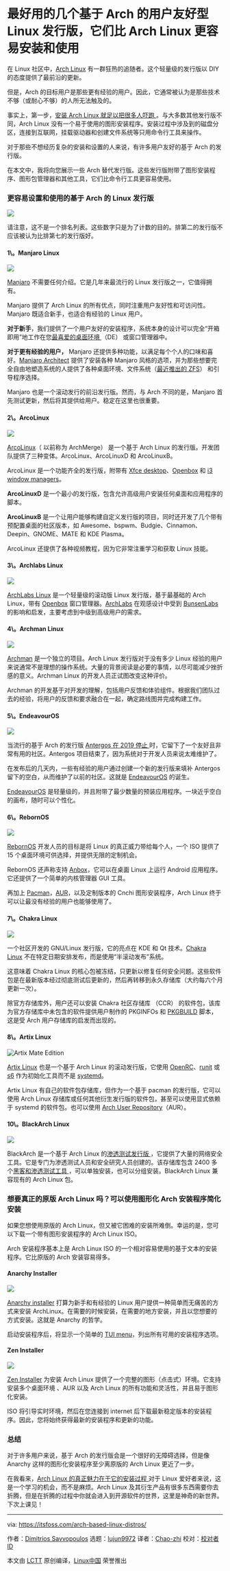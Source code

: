 [#]: collector: (lujun9972)
[#]: translator: (Chao-zhi)
[#]: reviewer: ( )
[#]: publisher: ( )
[#]: url: ( )
[#]: subject: (Top Arch-based User Friendly Linux Distributions That are Easier to Install and Use Than Arch Linux Itself)
[#]: via: (https://itsfoss.com/arch-based-linux-distros/)
[#]: author: (Dimitrios Savvopoulos https://itsfoss.com/author/dimitrios/)

最好用的几个基于 Arch 的用户友好型 Linux 发行版，它们比 Arch Linux 更容易安装和使用
======

在 Linux 社区中，[Arch Linux][1] 有一群狂热的追随者。这个轻量级的发行版以 DIY 的态度提供了最前沿的更新。

但是，Arch 的目标用户是那些更有经验的用户。因此，它通常被认为是那些技术不够（或耐心不够）的人所无法触及的。

事实上，第一步，[安装 Arch Linux 就足以把很多人吓跑 ][2]。与大多数其他发行版不同，Arch Linux 没有一个易于使用的图形安装程序。安装过程中涉及到的磁盘分区，连接到互联网，挂载驱动器和创建文件系统等只用命令行工具来操作。

对于那些不想经历复杂的安装和设置的人来说，有许多用户友好的基于 Arch 的发行版。

在本文中，我将向您展示一些 Arch 替代发行版。这些发行版附带了图形安装程序、图形包管理器和其他工具，它们比命令行工具更容易使用。

### 更容易设置和使用的基于 Arch 的 Linux 发行版

![][3]

请注意，这不是一个排名列表。这些数字只是为了计数的目的。排第二的发行版不应该被认为比排第七的发行版好。

#### 1\。Manjaro Linux

![][4]

[Manjaro][5] 不需要任何介绍。它是几年来最流行的 Linux 发行版之一，它值得拥有。

Manjaro 提供了 Arch Linux 的所有优点，同时注重用户友好性和可访问性。Manjaro 既适合新手，也适合有经验的 Linux 用户。

**对于新手**，我们提供了一个用户友好的安装程序，系统本身的设计可以完全“开箱即用”地工作在您[最喜爱的桌面环境 ][6]（DE） 或窗口管理器中。

**对于更有经验的用户，** Manjaro 还提供多种功能，以满足每个个人的口味和喜好。[Manjaro Architect][7] 提供了安装各种 Manjaro 风格的选项，并为那些想要完全自由地塑造系统的人提供了各种桌面环境、文件系统（[最近推出的 ZFS][8]） 和引导程序选择。

Manjaro 也是一个滚动发行的前沿发行版。然而，与 Arch 不同的是，Manjaro 首先测试更新，然后将其提供给用户。稳定在这里也很重要。

#### 2\。ArcoLinux

![][9]

[ArcoLinux][10]（ 以前称为 ArchMerge） 是一个基于 Arch Linux 的发行版。开发团队提供了三种变体。ArcoLinux、ArcoLinuxD 和 ArcoLinuxB。

ArcoLinux 是一个功能齐全的发行版，附带有 [Xfce desktop][11]、[Openbox][12] 和 [i3 window managers][13]。

**ArcoLinuxD** 是一个最小的发行版，包含允许高级用户安装任何桌面和应用程序的脚本。

**ArcoLinuxB** 是一个让用户能够构建自定义发行版的项目，同时还开发了几个带有预配置桌面的社区版本，如 Awesome、bspwm、Budgie、Cinnamon、Deepin、GNOME、MATE 和 KDE Plasma。

ArcoLinux 还提供了各种视频教程，因为它非常注重学习和获取 Linux 技能。

#### 3\。Archlabs Linux

![][14]

[ArchLabs Linux][15] 是一个轻量级的滚动版 Linux 发行版，基于最基础的 Arch Linux，带有 [Openbox][16] 窗口管理器。[ArchLabs][17] 在观感设计中受到 [BunsenLabs][18] 的影响和启发，主要考虑到中级到高级用户的需求。

#### 4\。Archman Linux

![][19]

[Archman][20] 是一个独立的项目。Arch Linux 发行版对于没有多少 Linux 经验的用户来说通常不是理想的操作系统。大量的背景阅读是必要的事情，以尽可能减少挫折感的意义。Archman Linux 的开发人员正试图改变这种评价。

Archman 的开发基于对开发的理解，包括用户反馈和体验组件。根据我们团队过去的经验，将用户的反馈和要求融合在一起，确定路线图并完成构建工作。

#### 5\。EndeavourOS

![][21]

当流行的基于 Arch 的发行版 [Antergos 在 2019 停止 ][22] 时，它留下了一个友好且非常有用的社区。Antergos 项目结束了，因为系统对于开发人员来说太难维护了。

在发布后的几天内，一些有经验的用户通过创建一个新的发行版来填补 Antergos 留下的空白，从而维护了以前的社区。这就是 [EndeavourOS][23] 的诞生。

[EndeavourOS][24] 是轻量级的，并且附带了最少数量的预装应用程序。一块近乎空白的画布，随时可以个性化。

#### 6\。RebornOS

![][25]

[RebornOS][26] 开发人员的目标是将 Linux 的真正威力带给每个人，一个 ISO 提供了 15 个桌面环境可供选择，并提供无限的定制机会。

RebornOS 还声称支持 [Anbox][27]，它可以在桌面 Linux 上运行 Android 应用程序。它还提供了一个简单的内核管理器 GUI 工具。

再加上 [Pacman][28]，[AUR][29]，以及定制版本的 Cnchi 图形安装程序，Arch Linux 终于可以让最没有经验的用户也能够使用了。

#### 7\。Chakra Linux

![][30]

一个社区开发的 GNU/Linux 发行版，它的亮点在 KDE 和 Qt 技术。[Chakra Linux][31] 不在特定日期安排发布，而是使用“半滚动发布”系统。

这意味着 Chakra Linux 的核心包被冻结，只更新以修复任何安全问题。这些软件包是在最新版本经过彻底测试后更新的，然后再转移到永久存储库（大约每六个月更新一次）。

除官方存储库外，用户还可以安装 Chakra 社区存储库 （CCR） 的软件包，该库为官方存储库中未包含的软件提供用户制作的 PKGINFOs 和 [PKGBUILD][32] 脚本，这是受 Arch 用户存储库的启发而出现的。

#### 8\。Artix Linux

![Artix Mate Edition][33]

[Artix Linux][34] 也是一个基于 Arch Linux 的滚动发行版，它使用 [OpenRC][35]、[runit][36] 或 [s6][37] 作为初始化工具而不是 [systemd][38]。

Artix Linux 有自己的软件包存储库，但作为一个基于 pacman 的发行版，它可以使用 Arch Linux 存储库或任何其他衍生发行版的软件包，甚至可以使用显式依赖于 systemd 的软件包。也可以使用 [Arch User Repository][29]（AUR）。

#### 10\。BlackArch Linux

![][39]

BlackArch 是一个基于 Arch Linux 的[渗透测试发行版 ][40]，它提供了大量的网络安全工具。它是专门为渗透测试人员和安全研究人员创建的。该存储库包含 2400 多个[黑客和渗透测试工具 ][41]，可以单独安装，也可以分组安装。BlackArch Linux 兼容现有的 Arch Linux 包。

### 想要真正的原版 Arch Linux 吗？可以使用图形化 Arch 安装程序简化安装

如果您想使用原版的 Arch Linux，但又被它困难的安装所难倒。幸运的是，您可以下载一个带有图形安装程序的 Arch Linux ISO。

Arch 安装程序基本上是 Arch Linux ISO 的一个相对容易使用的基于文本的安装程序。它比原版的 Arch 安装容易得多。

#### Anarchy Installer

![][42]

[Anarchy installer][43] 打算为新手和有经验的 Linux 用户提供一种简单而无痛苦的方式来安装 ArchLinux。在需要的时候安装，在需要的地方安装，并且以您想要的方式安装。这就是 Anarchy 的哲学。

启动安装程序后，将显示一个简单的 [TUI menu][44]，列出所有可用的安装程序选项。

#### Zen Installer

![][45]

[Zen Installer][46] 为安装 Arch Linux 提供了一个完整的图形（点击式）环境。它支持安装多个桌面环境 、AUR 以及 Arch Linux 的所有功能和灵活性，并且易于图形化安装。

ISO 将引导实时环境，然后在您连接到 internet 后下载最新稳定版本的安装程序。因此，您将始终获得最新的安装程序和更新的功能。

### 总结

对于许多用户来说，基于 Arch 的发行版会是一个很好的无障碍选择，但是像 Anarchy 这样的图形化安装程序至少离原版的 Arch Linux 更近了一步。

在我看来，[Arch Linux 的真正魅力在于它的安装过程 ][2] 对于 Linux 爱好者来说，这是一个学习的机会，而不是麻烦。Arch Linux 及其衍生产品有很多东西需要你去折腾，但是在折腾的过程中你就会进入到开源软件的世界，这里是神奇的新世界。下次上课见！

--------------------------------------------------------------------------------

via: https://itsfoss.com/arch-based-linux-distros/

作者：[Dimitrios Savvopoulos][a]
选题：[lujun9972][b]
译者：[Chao-zhi](https://github.com/Chao-zhi)
校对：[校对者ID](https://github.com/校对者ID)

本文由 [LCTT](https://github.com/LCTT/TranslateProject) 原创编译，[Linux中国](https://linux.cn/) 荣誉推出

[a]: https://itsfoss.com/author/dimitrios/
[b]: https://github.com/lujun9972
[1]: https://www.archlinux.org/
[2]: https://itsfoss.com/install-arch-linux/
[3]: https://i2.wp.com/itsfoss.com/wp-content/uploads/2020/06/arch-based-linux-distributions.png?ssl=1
[4]: https://i2.wp.com/itsfoss.com/wp-content/uploads/2020/05/manjaro-20.jpg?ssl=1
[5]: https://manjaro.org/
[6]: https://itsfoss.com/best-linux-desktop-environments/
[7]: https://itsfoss.com/manjaro-architect-review/
[8]: https://itsfoss.com/manjaro-20-release/
[9]: https://i1.wp.com/itsfoss.com/wp-content/uploads/2020/05/arcolinux.png?ssl=1
[10]: https://arcolinux.com/
[11]: https://www.xfce.org/
[12]: http://openbox.org/wiki/Main_Page
[13]: https://i3wm.org/
[14]: https://i0.wp.com/itsfoss.com/wp-content/uploads/2020/06/Archlabs.jpg?ssl=1
[15]: https://itsfoss.com/archlabs-review/
[16]: https://en.wikipedia.org/wiki/Openbox
[17]: https://archlabslinux.com/
[18]: https://www.bunsenlabs.org/
[19]: https://i1.wp.com/itsfoss.com/wp-content/uploads/2020/06/Archman.png?ssl=1
[20]: https://archman.org/en/
[21]: https://i1.wp.com/itsfoss.com/wp-content/uploads/2020/05/04_endeavouros_slide.jpg?ssl=1
[22]: https://itsfoss.com/antergos-linux-discontinued/
[23]: https://itsfoss.com/endeavouros/
[24]: https://endeavouros.com/
[25]: https://i2.wp.com/itsfoss.com/wp-content/uploads/2020/06/RebornOS.png?ssl=1
[26]: https://rebornos.org/
[27]: https://anbox.io/
[28]: https://itsfoss.com/pacman-command/
[29]: https://itsfoss.com/aur-arch-linux/
[30]: https://i2.wp.com/itsfoss.com/wp-content/uploads/2020/06/Chakra_Goedel_Screenshot.png?ssl=1
[31]: https://www.chakralinux.org/
[32]: https://wiki.archlinux.org/index.php/PKGBUILD
[33]: https://i0.wp.com/itsfoss.com/wp-content/uploads/2020/06/Artix_MATE_edition.png?ssl=1
[34]: https://artixlinux.org/
[35]: https://en.wikipedia.org/wiki/OpenRC
[36]: https://en.wikipedia.org/wiki/Runit
[37]: https://en.wikipedia.org/wiki/S6_(software)
[38]: https://en.wikipedia.org/wiki/Systemd
[39]: https://i0.wp.com/itsfoss.com/wp-content/uploads/2020/06/BlackArch.png?ssl=1
[40]: https://itsfoss.com/linux-hacking-penetration-testing/
[41]: https://itsfoss.com/best-kali-linux-tools/
[42]: https://i2.wp.com/itsfoss.com/wp-content/uploads/2020/05/anarchy.jpg?ssl=1
[43]: https://anarchyinstaller.org/
[44]: https://en.wikipedia.org/wiki/Text-based_user_interface
[45]: https://i1.wp.com/itsfoss.com/wp-content/uploads/2020/05/zen.jpg?ssl=1
[46]: https://sourceforge.net/projects/revenge-installer/
